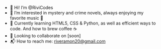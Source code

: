 - 👋 Hi! I’m @RiviCodes
- 🧶 I’m interested in mystery and crime novels, always enjoying my favorite music 🎵
- 🌱 Currently learning HTML5, CSS & Python, as well as efficient ways to code. And how to brew coffee ☕
- 👥 Looking to collaborate on [soon]
- 📬 How to reach me: riveramon20@gmail.com
